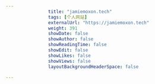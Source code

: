 ---
                title: "jamiemoxon.tech"
                tags: [个人网站]
                externalUrl: "https://jamiemoxon.tech"
                weight: 391
                showDate: false
                showAuthor: false
                showReadingTime: false
                showEdit: false
                showLikes: false
                showViews: false
                layoutBackgroundHeaderSpace: false
                ---

